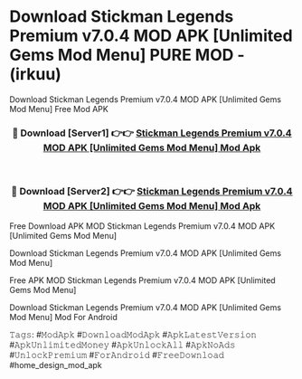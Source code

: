 # Download Stickman Legends Premium v7.0.4 MOD APK [Unlimited Gems Mod Menu] PURE MOD - (irkuu)
Download Stickman Legends Premium v7.0.4 MOD APK [Unlimited Gems Mod Menu] Free Mod APK

<div align="center">
<h3>🔴 Download [Server1] 👉👉 <a href="https://apk-comot.site?title=Stickman_Legends_Premium_v7.0.4_MOD_APK_[Unlimited_Gems_Mod_Menu]">Stickman Legends Premium v7.0.4 MOD APK [Unlimited Gems Mod Menu] Mod Apk</a></h3><br>

<h3>🔴 Download [Server2] 👉👉 <a href="https://apk-comot.site?title=Stickman_Legends_Premium_v7.0.4_MOD_APK_[Unlimited_Gems_Mod_Menu]">Stickman Legends Premium v7.0.4 MOD APK [Unlimited Gems Mod Menu] Mod Apk</a></h3>
</div>


Free Download APK MOD Stickman Legends Premium v7.0.4 MOD APK [Unlimited Gems Mod Menu]

Download Stickman Legends Premium v7.0.4 MOD APK [Unlimited Gems Mod Menu] 

Free APK MOD Stickman Legends Premium v7.0.4 MOD APK [Unlimited Gems Mod Menu] 

Download Stickman Legends Premium v7.0.4 MOD APK [Unlimited Gems Mod Menu] Mod For Android

𝚃𝚊𝚐𝚜: #𝙼𝚘𝚍𝙰𝚙𝚔 #𝙳𝚘𝚠𝚗𝚕𝚘𝚊𝚍𝙼𝚘𝚍𝙰𝚙𝚔 #𝙰𝚙𝚔𝙻𝚊𝚝𝚎𝚜𝚝𝚅𝚎𝚛𝚜𝚒𝚘𝚗 #𝙰𝚙𝚔𝚄𝚗𝚕𝚒𝚖𝚒𝚝𝚎𝚍𝙼𝚘𝚗𝚎𝚢 #𝙰𝚙𝚔𝚄𝚗𝚕𝚘𝚌𝚔𝙰𝚕𝚕 #𝙰𝚙𝚔𝙽𝚘𝙰𝚍𝚜 #𝚄𝚗𝚕𝚘𝚌𝚔𝙿𝚛𝚎𝚖𝚒𝚞𝚖 #𝙵𝚘𝚛𝙰𝚗𝚍𝚛𝚘𝚒𝚍 #𝙵𝚛𝚎𝚎𝙳𝚘𝚠𝚗𝚕𝚘𝚊𝚍 #home_design_mod_apk
